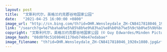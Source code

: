 ```yaml
---
layout: post
title:  "文斯利代尔，英格兰约克郡谷地国家公园"
date:   "2021-04-25 16:00:00 +0800"
image_url: "http://cn.bing.com/th?id=OHR.Wensleydale_ZH-CN8417818046_1920x1080.jpg&rf=LaDigue_1920x1080.jpg&pid=hp"
link: "/search?q=%e7%ba%a6%e5%85%8b%e9%83%a1%e8%b0%b7%e5%9c%b0%e5%9b%bd%e5%ae%b6%e5%85%ac%e5%9b%ad&form=hpcapt&mkt=zh-cn"
copyright: "文斯利代尔，英格兰约克郡谷地国家公园 (© Guy Edwardes/Minden Pictures)"
image_hash: "08d0f0c51698461178eb740e47edabae"
image_filename: "th?id=OHR.Wensleydale_ZH-CN8417818046_1920x1080.jpg&rf=LaDigue_1920x1080.jpg&pid=hp"
---
```

